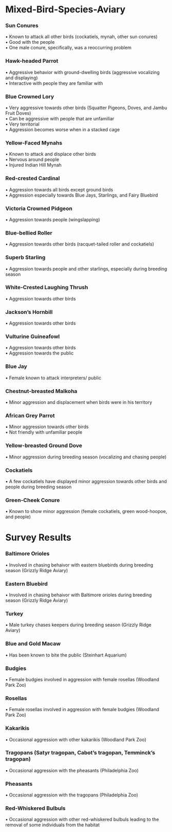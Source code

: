 # Mixed-Bird-Species-Aviary

### Sun Conures
•	Known to attack all other birds (cockatiels, mynah, other sun conures)  
•	Good with the people  
•	One male conure, specifically, was a reoccurring problem  
### Hawk-headed Parrot 
•	Aggressive behavior with ground-dwelling birds (aggressive vocalizing and displaying)  
•	Interactive with people they are familiar with  
### Blue Crowned Lory
•	Very aggressive towards other birds (Squatter Pigeons, Doves, and Jambu Fruit Doves)  
•	Can be aggressive with people that are unfamiliar  
•	Very territorial   
•	Aggression becomes worse when in a stacked cage  
### Yellow-Faced Mynahs  
•	Known to attack and displace other birds  
•	Nervous around people  
•	Injured Indian Hill Mynah  
### Red-crested Cardinal
•	Aggression towards all birds except ground birds  
•	Aggression especially towards Blue Jays, Starlings, and Fairy Bluebird  
### Victoria Crowned Pidgeon
•	Aggression towards people (wingslapping)  
### Blue-bellied Roller
•	Aggression towards other birds (racquet-tailed roller and cockatiels)  
### Superb Starling
•	Aggression towards people and other starlings, especially during breeding season  
### White-Crested Laughing Thrush
•	Aggression towards other birds  
### Jackson’s Hornbill
•	Aggression towards other birds  
### Vulturine Guineafowl
•	Aggression towards other birds    
•	Aggression towards the public  
### Blue Jay
•	Female known to attack interpreters/ public  
### Chestnut-breasted Malkoha 
•	Minor aggression and displacement when birds were in his territory  
### African Grey Parrot
•	Minor aggression towards other birds  
•	Not friendly with unfamiliar people  
### Yellow-breasted Ground Dove
•	Minor aggression during breeding season (vocalizing and chasing people)  
### Cockatiels
•	A few cockatiels have displayed minor aggression towards other birds and people during breeding season  
### Green-Cheek Conure
•	Known to show minor aggression (female cockatiels, green wood-hoopoe, and people)  
    
# Survey Results

### Baltimore Orioles
•	Involved in chasing behaivor with eastern bluebirds during breeding season (Grizzly Ridge Aviary)  
### Eastern Bluebird
•	Involved in chasing behaivor with Baltimore orioles during breeding season (Grizzly Ridge Aviary)  
### Turkey
•	Male turkey chases keepers during breeding season (Grizzly Ridge Aviary)  
### Blue and Gold Macaw
•	Has been known to bite the public (Steinhart Aquarium)
### Budgies
•	Female budgies involved in aggression with female rosellas (Woodland Park Zoo)
### Rosellas
•	Female rosellas involved in aggression with female budgies (Woodland Park Zoo)
### Kakarikis
•	Occasional aggression with other kakarikis (Woodland Park Zoo)
### Tragopans (Satyr tragopan, Cabot’s tragopan, Temminck’s tragopan)
•	Occasional aggression with the pheasants (Philadelphia Zoo)
### Pheasants
•	Occasional aggression with the tragopans (Philadelphia Zoo)
### Red-Whiskered Bulbuls
•	Occasional aggression with other red-whiskered bulbuls leading to the removal of some individuals from the habitat

